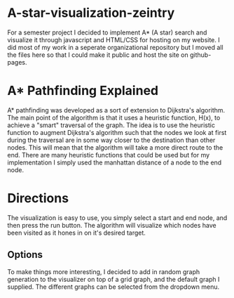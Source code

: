# A-star-visualization-zeintry
For a semester project I decided to implement A* (A star) search and visualize it through javascript and HTML/CSS for hosting on my website. I did most of my work in a seperate organizational repository but I moved all the files here so that I could make it public and host the site on github-pages.
# A* Pathfinding Explained
A* pathfinding was developed as a sort of extension to Dijkstra's algorithm. The main point of the algorithm is that it uses a heuristic function, H(x), to achieve a "smart" traversal of the graph. The idea is to use the heuristic function to augment Dijkstra's algorithm such that the nodes we look at first during the traversal are in some way closer to the destination than other nodes. This will mean that the algorithm will take a more direct route to the end. 
There are many heuristic functions that could be used but for my implementation I simply used the manhattan distance of a node to the end node. 
# Directions
The visualization is easy to use, you simply select a start and end node, and then press the run button. The algorithm will visualize which nodes have been visited as it hones in on it's desired target.
## Options
To make things more interesting, I decided to add in random graph generation to the visualizer on top of a grid graph, and the default graph I supplied. The different graphs can be selected from the dropdown menu.
